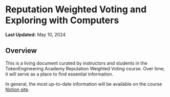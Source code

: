 # Reputation Weighted Voting and Exploring with Computers

**Last Updated:** May 10, 2024

## Overview

This is a living document curated by instructors and students in the TokenEngineering Academy Reputation Weighted Voting course. Over time, it will serve as a place to find essential information. 

In general, the most up-to-date information will be available on the course [Notion site](). 




 

